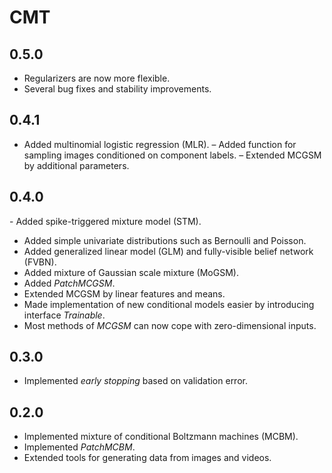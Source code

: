 # CMT

## 0.5.0

- Regularizers are now more flexible.
- Several bug fixes and stability improvements.

## 0.4.1

- Added multinomial logistic regression (MLR).
– Added function for sampling images conditioned on component labels.
– Extended MCGSM by additional parameters.

## 0.4.0

- Added spike-triggered mixture model (STM).
- Added simple univariate distributions such as Bernoulli and Poisson.
- Added generalized linear model (GLM) and fully-visible belief network (FVBN).
- Added mixture of Gaussian scale mixture (MoGSM).
- Added *PatchMCGSM*.
- Extended MCGSM by linear features and means.
- Made implementation of new conditional models easier by introducing interface *Trainable*.
- Most methods of *MCGSM* can now cope with zero-dimensional inputs.

## 0.3.0

- Implemented *early stopping* based on validation error.

## 0.2.0

- Implemented mixture of conditional Boltzmann machines (MCBM).
- Implemented *PatchMCBM*.
- Extended tools for generating data from images and videos.
